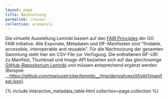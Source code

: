 ```yaml
---
layout: page
title: Nachnutzung
permalink: /reuse/
collection: arumacula
---
```


Die virtuelle Ausstellung Leminbi basiert auf den [FAIR Principles](https://www.go-fair.org/fair-principles/) der GO FAIR Initiative. Alle Exponate, Metadaten und IIIF-Manifesten sind "findable, accessible, interoperable and reusable". Für die Nachnutzung der gesamten Sammlung steht hier ein CSV-File zur Verfügung. Die enthaltenen IIIF-URI zu Manifest, Thumbnail und Image-API beziehen sich auf das gleichnamige [GitHub-Repositorium Leminbi](https://github.com/mariusstricker/leminbi) und müssen entsprechend ergänzt werden (Beispiel: __https://github.com/mariusstricker/leminbi__/img/derivatives/iiif/obj1/manifest.json).

{% include interactive_metadata_table.html collection=page.collection %}
